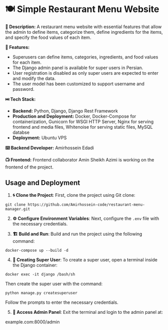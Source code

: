 # 🍽️ Simple Restaurant Menu Website

**🔺 Description:**
A restaurant menu website with essential features that allow the admin to define items, categorize them, define ingredients for the items, and specify the food values of each item.

**🔺 Features:**

- Superusers can define items, categories, ingredients, and food values for each item.
- The Django admin panel is available for super users in Persian.
- User registration is disabled as only super users are expected to enter and modify the data.
- The user model has been customized to support username and password.

**⏭️ Tech Stack:**

- **Backend:** Python, Django, Django Rest Framework
- **Production and Deployment:** Docker, Docker-Compose for containerization, Gunicorn for WSGI HTTP Server,
  Nginx for serving frontend and media files, Whitenoise for serving static files, MySQL databse
- **Deployment:** Ubuntu VPS

**⌨️ Backend Developer:** Amirhossein Edadi

**📺 Frontend:** Frontend collaborator Amin Sheikh Azimi is working on the frontend of the project.

## Usage and Deployment

1. **🌀 Clone the Project**: First, clone the project using Git clone:

```
git clone https://github.com/Amirhossein-code/restaurant-menu-manager.git
```

2. **⚙️ Configure Environment Variables**: Next, configure the `.env` file with the necessary credentials.

3. **🏗️ Build and Run**: Build and run the project using the following command:

```
docker-compose up --build -d
```

4. **🦸 Creating Super User**: To create a super user, open a terminal inside the Django container:

```
docker exec -it django /bash/sh
```

Then create the super user with the command:

```
python manage.py createsuperuser
```

Follow the prompts to enter the necessary credentials.

5. **🔑 Access Admin Panel**: Exit the terminal and login to the admin panel at:

example.com:8000/admin

